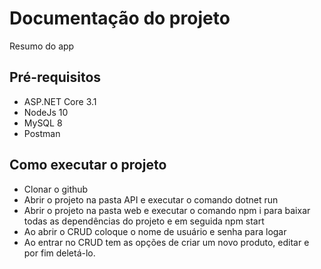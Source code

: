# Documentação do projeto 
Resumo do app 

## Pré-requisitos

* ASP.NET Core 3.1
* NodeJs 10
* MySQL 8
* Postman

## Como executar o projeto

- Clonar o github
- Abrir o projeto na pasta API e executar o comando dotnet run
- Abrir o projeto na pasta web e executar o comando npm i para baixar todas as dependências do projeto e em seguida npm start
- Ao abrir o CRUD coloque o nome de usuário e senha para logar
- Ao entrar no CRUD tem as opções de criar um novo produto, editar e por fim deletá-lo.


